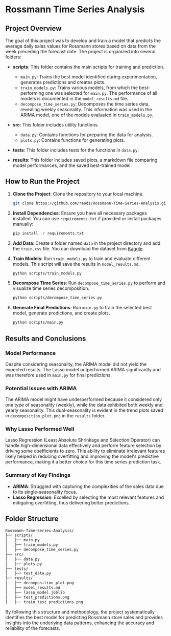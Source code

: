 # Rossmann Time Series Analysis

## Project Overview

The goal of this project was to develop and train a model that predicts the average daily sales values for Rossmann stores based on data from the week preceding the forecast date. The project is organized into several folders:

- **scripts**: This folder contains the main scripts for training and prediction.
  - `main.py`: Trains the best model identified during experimentation, generates predictions and creates plots.
  - `train_models.py`: Trains various models, from which the best-performing one was selected for `main.py`. The performance of all models is documented in the `model_results.md` file.
  - `decompose_time_series.py`: Decomposes the time series data, revealing weekly seasonality. This information was used in the ARIMA model, one of the models evaluated in `train_models.py`.

- **src**: This folder includes utility functions.
  - `data.py`: Contains functions for preparing the data for analysis.
  - `plots.py`: Contains functions for generating plots.

- **tests**: This folder includes tests for the functions in `data.py`.

- **results**: This folder includes saved plots, a markdown file comparing model performances, and the saved best-trained model.

## How to Run the Project

1. **Clone the Project**: Clone the repository to your local machine.
   ```bash
   git clone https://github.com/raodz/Rossmann-Time-Series-Analysis.git
   ```

2. **Install Dependencies**: Ensure you have all necessary packages installed. You can use `requirements.txt` if provided or install packages manually:
   ```bash
   pip install -r requirements.txt
   ```

3. **Add Data**: Create a folder named `data` in the project directory and add the `train.csv` file. You can download the dataset from [Kaggle](https://www.kaggle.com/competitions/rossmann-store-sales).

4. **Train Models**: Run `train_models.py` to train and evaluate different models. This script will save the results in `model_results.md`.
   ```bash
   python scripts/train_models.py
   ```

5. **Decompose Time Series**: Run `decompose_time_series.py` to perform and visualize time series decomposition.
   ```bash
   python scripts/decompose_time_series.py
   ```

6. **Generate Final Predictions**: Run `main.py` to train the selected best model, generate predictions, and create plots.
   ```bash
   python scripts/main.py
   ```

## Results and Conclusions

### Model Performance

Despite considering seasonality, the ARIMA model did not yield the expected results. The Lasso model outperformed ARIMA significantly and was therefore used in `main.py` for final predictions.

### Potential Issues with ARIMA

The ARIMA model might have underperformed because it considered only one type of seasonality (weekly), while the data exhibited both weekly and yearly seasonality. This dual-seasonality is evident in the trend plots saved in `decomposition_plot.png` in the `results` folder.

### Why Lasso Performed Well

Lasso Regression (Least Absolute Shrinkage and Selection Operator) can handle high-dimensional data effectively and perform feature selection by driving some coefficients to zero. This ability to eliminate irrelevant features likely helped in reducing overfitting and improving the model's predictive performance, making it a better choice for this time series prediction task.

### Summary of Key Findings

- **ARIMA**: Struggled with capturing the complexities of the sales data due to its single-seasonality focus.
- **Lasso Regression**: Excelled by selecting the most relevant features and mitigating overfitting, thus delivering better predictions.

## Folder Structure

```bash
Rossmann-Time-Series-Analysis/
├── scripts/
│   ├── main.py
│   ├── train_models.py
│   ├── decompose_time_series.py
├── src/
│   ├── data.py
│   ├── plots.py
├── tests/
│   ├── test_data.py
├── results/
│   ├── decomposition_plot.png
│   ├── model_results.md
│   ├── lasso_model.joblib
│   ├── test_predictions.png
│   ├── train_test_predictions.png
```

By following this structure and methodology, the project systematically identifies the best model for predicting Rossmann store sales and provides insights into the underlying data patterns, enhancing the accuracy and reliability of the forecasts.
